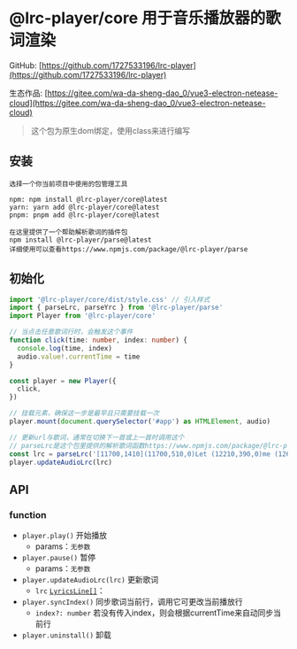 # @lrc-player/core  用于音乐播放器的歌词渲染

GitHub: [https://github.com/1727533196/lrc-player](https://github.com/1727533196/lrc-player)

生态作品: [https://gitee.com/wa-da-sheng-dao_0/vue3-electron-netease-cloud](https://gitee.com/wa-da-sheng-dao_0/vue3-electron-netease-cloud)

> 这个包为原生dom绑定，使用class来进行编写

## 安装
```
选择一个你当前项目中使用的包管理工具

npm: npm install @lrc-player/core@latest
yarn: yarn add @lrc-player/core@latest
pnpm: pnpm add @lrc-player/core@latest

在这里提供了一个帮助解析歌词的插件包
npm install @lrc-player/parse@latest
详细使用可以查看https://www.npmjs.com/package/@lrc-player/parse
```
## 初始化
```ts
import '@lrc-player/core/dist/style.css' // 引入样式
import { parseLrc, parseYrc } from '@lrc-player/parse'
import Player from '@lrc-player/core'

// 当点击任意歌词行时，会触发这个事件
function click(time: number, index: number) {
  console.log(time, index)
  audio.value!.currentTime = time
}

const player = new Player({
  click,
})

// 挂载元素，确保这一步是最早且只需要挂载一次
player.mount(document.querySelector('#app') as HTMLElement, audio)

// 更新url与歌词，通常在切换下一首或上一首时调用这个
// parseLrc是这个包里提供的解析歌词函数https://www.npmjs.com/package/@lrc-player/parse
const lrc = parseLrc('[11700,1410](11700,510,0)Let (12210,390,0)me (12600,510,0)know')
player.updateAudioLrc(lrc)
```
   
## API

### function
* `player.play()` 开始播放
  * params：`无参数`
* `player.pause()` 暂停
  * params：`无参数`
* `player.updateAudioLrc(lrc)` 更新歌词
  * `lrc` [`LyricsLine[]`](src/types/type.ts)：
* `player.syncIndex()` 同步歌词当前行，调用它可更改当前播放行
  * `index?: number` 若没有传入index，则会根据currentTime来自动同步当前行
* `player.uninstall()` 卸载

